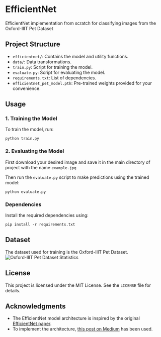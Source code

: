 # EfficientNet
EfficientNet implementation from scratch for classifying images from the Oxford-IIIT Pet Dataset

## Project Structure
- `efficientnet/`: Contains the model and utility functions.
- `data/`: Data transformations.
- `train.py`: Script for training the model.
- `evaluate.py`: Script for evaluating the model.
- `requirements.txt`: List of dependencies.
- `efficientnet_pet_model.pth`: Pre-trained weights provided for your convenience.

## Usage

### 1. Training the Model
To train the model, run:
```
python train.py
```

### 2. Evaluating the Model
First download your desired image and save it in the main directory of project with the name `example.jpg`

Then run the `evaluate.py` script to make predictions using the trained model:
```
python evaluate.py
```

### Dependencies
Install the required dependencies using:
```
pip install -r requirements.txt
```

## Dataset
The dataset used for training is the Oxford-IIIT Pet Dataset.
![Oxford-IIIT Pet Dataset Statistics](https://www.robots.ox.ac.uk/~vgg/data/pets/breed_count.jpg)

## License
This project is licensed under the MIT License. See the `LICENSE` file for details.

## Acknowledgments
- The EfficientNet model architecture is inspired by the original [EfficientNet paper](https://arxiv.org/abs/1905.11946).
- To implement the architecture, [this post on Medium](https://medium.com/@aniketthomas27/efficientnet-implementation-from-scratch-in-pytorch-a-step-by-step-guide-a7bb96f2bdaa) has been used.
